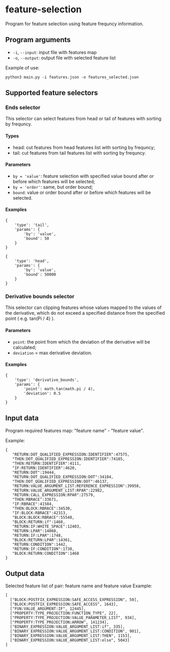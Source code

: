 # feature-selection

Program for feature selection using feature frequncy information.

## Program arguments

- `-i`, `--input`: input file with features map
- `-o`, `--output`: output file with selected feature list

Example of use:
```
python3 main.py -i features.json -o features_selected.json
```

## Supported feature selectors

### Ends selector

This selector can select features from head or tail of features with sorting by frequncy.

#### Types
- head: cut features from head features list with sorting by frequncy;
- tail: cut features from tail features list with sorting by frequncy.

#### Parameters
- `by = 'value'`: feature selection with specified value bound after or before which features will be selected;
- `by = 'order'`: same, but order bound;
- `bound`: value or order bound after or before which features will be selected.

#### Examples
```
{
    'type': 'tail',
    'params': {
        'by': 'value',
        'bound': 50
    }
}
```
```
{
    'type': 'head',
    'params': {
        'by': 'value',
        'bound': 50000
    }
}
```

### Derivative bounds selector

This selector can clipping features whose values mapped to the values of the derivative, which do not exceed a specified distance from the specified point ( e.g. tan(Pi / 4) ).

#### Parameters
- `point`: the point from which the deviation of the derivative will be calculated;
- `deviation` = max derivative deviation.

#### Examples
```
{
    'type': 'derivative_bounds',
    'params': {
        'point': math.tan(math.pi / 4),
        'deviation': 0.5
    }
}
```

## Input data

Program required features map: "feature name" - "feature value".

Example:
```
{
   "RETURN:DOT_QUALIFIED_EXPRESSION:IDENTIFIER":47575,
   "THEN:DOT_QUALIFIED_EXPRESSION:IDENTIFIER":74185,
   "THEN:RETURN:IDENTIFIER":4111,
   "IF:RETURN:IDENTIFIER":4620,
   "RETURN:DOT":19444,
   "RETURN:DOT_QUALIFIED_EXPRESSION:DOT":34104,
   "THEN:DOT_QUALIFIED_EXPRESSION:DOT":46137,
   "RETURN:VALUE_ARGUMENT_LIST:REFERENCE_EXPRESSION":39958,
   "RETURN:VALUE_ARGUMENT_LIST:RPAR":22982,
   "RETURN:CALL_EXPRESSION:RPAR":27579,
   "THEN:RBRACE":33671,
   "IF:RBRACE":41584,
   "THEN:BLOCK:RBRACE":34530,
   "IF:BLOCK:RBRACE":42313,
   "BLOCK:BLOCK:RBRACE":55548,
   "BLOCK:RETURN:if":1468,
   "RETURN:IF:WHITE_SPACE":12403,
   "RETURN:LPAR":14068,
   "RETURN:IF:LPAR":1748,
   "BLOCK:RETURN:LPAR":14361,
   "RETURN:CONDITION":1442,
   "RETURN:IF:CONDITION":1738,
   "BLOCK:RETURN:CONDITION":1468
}
```

## Output data

Selected feature list of pair: feature name and feature value
Example:
```
[
  ["BLOCK:POSTFIX_EXPRESSION:SAFE_ACCESS_EXPRESSION", 50],
  ["BLOCK:POSTFIX_EXPRESSION:SAFE_ACCESS", 1643],
  ["FUN:VALUE_ARGUMENT:IF", 12445],
  ["PROPERTY:TYPE_PROJECTION:FUNCTION_TYPE", 22],
  ["PROPERTY:TYPE_PROJECTION:VALUE_PARAMETER_LIST", 934],
  ["PROPERTY:TYPE_PROJECTION:ARROW", 141234],
  ["BINARY_EXPRESSION:VALUE_ARGUMENT_LIST:if", 335],
  ["BINARY_EXPRESSION:VALUE_ARGUMENT_LIST:CONDITION", 901],
  ["BINARY_EXPRESSION:VALUE_ARGUMENT_LIST:THEN", 1153],
  ["BINARY_EXPRESSION:VALUE_ARGUMENT_LIST:else", 5043]
]
```
